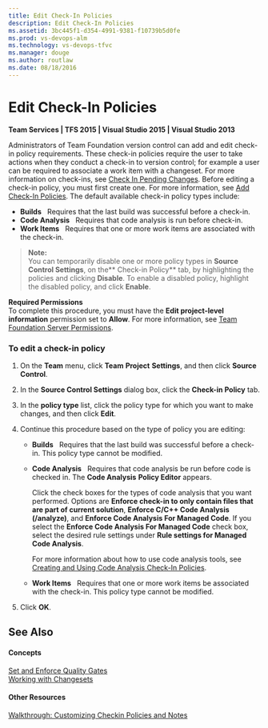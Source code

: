 ```yaml
---
title: Edit Check-In Policies
description: Edit Check-In Policies
ms.assetid: 3bc445f1-d354-4991-9381-f10739b5d0fe
ms.prod: vs-devops-alm
ms.technology: vs-devops-tfvc
ms.manager: douge
ms.author: routlaw
ms.date: 08/18/2016
---
```


# Edit Check-In Policies

**Team Services | TFS 2015 | Visual Studio 2015 | Visual Studio 2013**

Administrators of Team Foundation version control can add and edit check-in policy requirements. These check-in policies require the user to take actions when they conduct a check-in to version control; for example a user can be required to associate a work item with a changeset. For more information on check-ins, see [Check In Pending Changes](https://msdn.microsoft.com/library/ms181411). Before editing a check-in policy, you must first create one. For more information, see [Add Check-In Policies](add-check-policies.md). The default available check-in policy types include:

-   **Builds**   Requires that the last build was successful before a check-in.  
-   **Code Analysis**   Requires that code analysis is run before check-in.  
-   **Work Items**   Requires that one or more work items are associated with the check-in.

>**Note:**  
>You can temporarily disable one or more policy types in **Source Control Settings**, on the** Check-in Policy** tab, by highlighting the policies and clicking **Disable**. To enable a disabled policy, highlight the disabled policy, and click **Enable**.

**Required Permissions**  
To complete this procedure, you must have the **Edit project-level information** permission set to **Allow**. For more information, see [Team Foundation Server Permissions](../setup-admin/permissions.md).

### To edit a check-in policy

1.  On the **Team** menu, click **Team** **Project** **Settings**, and then click **Source Control**.

2.  In the **Source Control Settings** dialog box, click the **Check-in Policy** tab.

3.  In the **policy type** list, click the policy type for which you want to make changes, and then click **Edit**.

4.  Continue this procedure based on the type of policy you are editing:

    -   **Builds**   Requires that the last build was successful before a check-in. This policy type cannot be modified.

    -   **Code Analysis**   Requires that code analysis be run before code is checked in. The **Code Analysis** **Policy Editor** appears.

        Click the check boxes for the types of code analysis that you want performed. Options are **Enforce check-in to only contain files that are part of current solution**, **Enforce C/C++ Code Analysis (/analyze)**, and **Enforce Code Analysis For Managed Code**. If you select the **Enforce Code Analysis For Managed Code** check box, select the desired rule settings under **Rule settings for Managed Code Analysis**.

        For more information about how to use code analysis tools, see [Creating and Using Code Analysis Check-In Policies](https://msdn.microsoft.com/library/ms182075).

    -   **Work Items**   Requires that one or more work items be associated with the check-in. This policy type cannot be modified.

5.  Click **OK**.

## See Also

#### Concepts

[Set and Enforce Quality Gates](set-enforce-quality-gates.md)  
[Working with Changesets](find-view-changesets.md)  
#### Other Resources

[Walkthrough: Customizing Checkin Policies and Notes](https://msdn.microsoft.com/library/ms181281)
